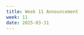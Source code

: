 ```yaml
---
title: Week 11 Announcement
week: 11
date: 2025-03-31
---
```


<!--Project 3 is due this Friday! Homework 4 has been released and is due on Wednesday 11/13. Project 4 and the optional Project 5 will also be released this Friday.

See [Week 11 Ed announcement](https://edstem.org/us/courses/63937/discussion/5643829){:target="\_blank"}.-->
